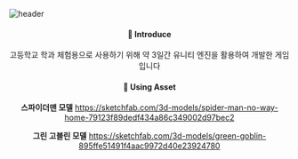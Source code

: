 ![header](https://capsule-render.vercel.app/api?type=Slice&color=auto&height=300&section=header&text=Unity%20Spiderman&fontSize=90)

<div align=center>

#### 🙌 Introduce
고등학교 학과 체험용으로 사용하기 위해 약 3일간 유니티 엔진을 활용하여 개발한 게임입니다

#### 🤔 Using Asset
**스파이더맨 모델**
https://sketchfab.com/3d-models/spider-man-no-way-home-79123f89dedf434a86c349002d97bec2

**그린 고블린 모델**
https://sketchfab.com/3d-models/green-goblin-895ffe51491f4aac9972d40e23924780

</div>
